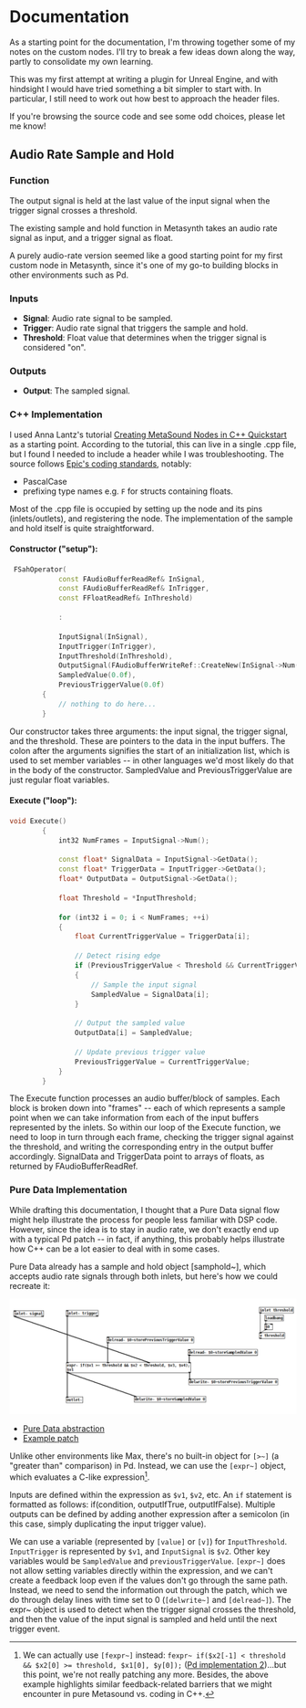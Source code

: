 # Documentation
As a starting point for the documentation, I'm throwing together some of my notes on the custom nodes.  I'll try to break a few ideas down along the way, partly to consolidate my own learning.

This was my first attempt at writing a plugin for Unreal Engine, and with hindsight I would have tried something a bit simpler to start with.
In particular, I still need to work out how best to approach the header files.

If you're browsing the source code and see some odd choices, please let me know!

## Audio Rate Sample and Hold

### Function
The output signal is held at the last value of the input signal when the trigger signal crosses a threshold.

The existing sample and hold function in Metasynth takes an audio rate signal as input, and a trigger signal as float.

A purely audio-rate version seemed like a good starting point for my first custom node in Metasynth, since it's one of my go-to building blocks in other environments such as Pd.

### Inputs
- **Signal**: Audio rate signal to be sampled.
- **Trigger**: Audio rate signal that triggers the sample and hold.
- **Threshold**: Float value that determines when the trigger signal is considered "on".

### Outputs
- **Output**: The sampled signal.

### C++ Implementation

I used Anna Lantz's tutorial [Creating MetaSound Nodes in C++ Quickstart](https://dev.epicgames.com/community/learning/tutorials/ry7p/unreal-engine-creating-metasound-nodes-in-c-quickstart) as a starting point.
According to the tutorial, this can live in a single .cpp file, but I found I needed to include a header while I was troubleshooting.
The source follows [Epic's coding standards](https://dev.epicgames.com/documentation/en-us/unreal-engine/epic-cplusplus-coding-standard-for-unreal-engine?application_version=5.4), notably:
- PascalCase
- prefixing type names e.g. `F` for structs containing floats.

Most of the .cpp file is occupied by setting up the node and its pins (inlets/outlets), and registering the node. 
The implementation of the sample and hold itself is quite straightforward.

#### Constructor ("setup"):
```cpp
 FSahOperator(
            const FAudioBufferReadRef& InSignal,
            const FAudioBufferReadRef& InTrigger,
            const FFloatReadRef& InThreshold)

            :
            
            InputSignal(InSignal),
            InputTrigger(InTrigger),
            InputThreshold(InThreshold),
            OutputSignal(FAudioBufferWriteRef::CreateNew(InSignal->Num())),
            SampledValue(0.0f),
            PreviousTriggerValue(0.0f)
        {
            // nothing to do here...
        }
```

Our constructor takes three arguments: the input signal, the trigger signal, and the threshold.  These are pointers to the data in the input buffers.
The colon after the arguments signifies the start of an initialization list, which is used to set member variables -- in other languages we'd most likely do that in the body of the constructor.
SampledValue and PreviousTriggerValue are just regular float variables.

#### Execute ("loop"):
```cpp
void Execute()
        {
            int32 NumFrames = InputSignal->Num();

            const float* SignalData = InputSignal->GetData();
            const float* TriggerData = InputTrigger->GetData();
            float* OutputData = OutputSignal->GetData();

            float Threshold = *InputThreshold;

            for (int32 i = 0; i < NumFrames; ++i)
            {
                float CurrentTriggerValue = TriggerData[i];

                // Detect rising edge
                if (PreviousTriggerValue < Threshold && CurrentTriggerValue >= Threshold)
                {
                    // Sample the input signal
                    SampledValue = SignalData[i];
                }

                // Output the sampled value
                OutputData[i] = SampledValue;

                // Update previous trigger value
                PreviousTriggerValue = CurrentTriggerValue;
            }
        }
```

The Execute function processes an audio buffer/block of samples.
Each block is broken down into "frames" -- each of which represents a sample point when we can take information from each of the input buffers represented by the inlets.
So within our loop of the Execute function, we need to loop in turn through each frame, checking the trigger signal against the threshold, and writing the corresponding entry in the output buffer accordingly.
SignalData and TriggerData point to arrays of floats, as returned by FAudioBufferReadRef.


### Pure Data Implementation
While drafting this documentation, I thought that a Pure Data signal flow might help illustrate the process for people less familiar with DSP code. 
However, since the idea is to stay in audio rate, we don't exactly end up with a typical Pd patch -- in fact, if anything, this probably helps illustrate how C++ can be a lot easier to deal with in some cases.

Pure Data already has a sample and hold object [samphold~], which accepts audio rate signals through both inlets, but here's how we could recreate it:

![Pure Data version of the sample and hold object](./SaH_audiorate_Pd.png)
- [Pure Data abstraction](./SaH_audiorate.pd)
- [Example patch](./SaH_audiorate_example.pd)

Unlike other environments like Max, there's no built-in object for `[>~]` (a "greater than" comparison) in Pd. 
Instead, we can use the `[expr~]` object, which evaluates a C-like expression[^1].

Inputs are defined within the expression as `$v1`, `$v2`, etc.
An `if` statement is formatted as follows: if(condition, outputIfTrue, outputIfFalse).
Multiple outputs can be defined by adding another expression after a semicolon (in this case, simply duplicating the input trigger value).

We can use a variable (represented by `[value]` or `[v]`) for `InputThreshold`. 
`InputTrigger` is represented by `$v1`, and `InputSignal` is `$v2`.
Other key variables would be `SampledValue` and `previousTriggerValue`. 
`[expr~]` does not allow setting variables directly within the expression, and we can't create a feedback loop even if the values don't go through the same path.  
Instead, we need to send the information out through the patch, which we do through delay lines with time set to 0 (`[delwrite~]` and `[delread~]`).
The expr~ object is used to detect when the trigger signal crosses the threshold, and then the value of the input signal is sampled and held until the next trigger event.

[^1]: We can actually use `[fexpr~]` instead: `fexpr~ if($x2[-1] < threshold && $x2[0] >= threshold, $x1[0], $y[0]);` ([Pd implementation 2](./Sah_audiorate_fexpr.pd))...but this point, we're not really patching any more.  Besides, the above example highlights similar feedback-related barriers that we might encounter in pure Metasound vs. coding in C++.